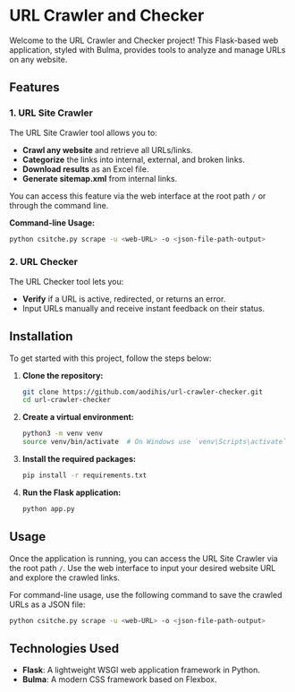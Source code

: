 
# URL Crawler and Checker

Welcome to the URL Crawler and Checker project! This Flask-based web application, styled with Bulma, provides  tools to analyze and manage URLs on any website.

## Features

### 1. URL Site Crawler

The URL Site Crawler tool allows you to:
- **Crawl any website** and retrieve all URLs/links.
- **Categorize** the links into internal, external, and broken links.
- **Download results** as an Excel file.
- **Generate sitemap.xml** from internal links.

You can access this feature via the web interface at the root path `/` or through the command line.

**Command-line Usage:**
```bash
python csitche.py scrape -u <web-URL> -o <json-file-path-output>
```

### 2. URL Checker

The URL Checker tool lets you:
- **Verify** if a URL is active, redirected, or returns an error.
- Input URLs manually and receive instant feedback on their status.

## Installation

To get started with this project, follow the steps below:

1. **Clone the repository:**
   ```bash
   git clone https://github.com/aodihis/url-crawler-checker.git
   cd url-crawler-checker
   ```

2. **Create a virtual environment:**
   ```bash
   python3 -m venv venv
   source venv/bin/activate  # On Windows use `venv\Scripts\activate`
   ```

3. **Install the required packages:**
   ```bash
   pip install -r requirements.txt
   ```

4. **Run the Flask application:**
   ```bash
   python app.py
   ```

## Usage

Once the application is running, you can access the URL Site Crawler via the root path `/`. Use the web interface to input your desired website URL and explore the crawled links.

For command-line usage, use the following command to save the crawled URLs as a JSON file:

```bash
python csitche.py scrape -u <web-URL> -o <json-file-path-output>
```

## Technologies Used

- **Flask**: A lightweight WSGI web application framework in Python.
- **Bulma**: A modern CSS framework based on Flexbox.
